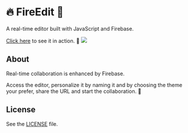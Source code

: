 # :fire: FireEdit :pencil:
A real-time editor built with JavaScript and Firebase.

[Click here](https://coltaemanuela.github.io/FireEdit/) to see it in action. :rocket:
[![](https://i.imgur.com/R2R62ie.png)](https://coltaemanuela.github.io/FireEdit/)

## About

Real-time collaboration is enhanced by Firebase.

Access the editor, personalize it by naming it and by choosing the theme your prefer, share the URL and start the collaboration. :busts_in_silhouette:



## License


See the [LICENSE](LICENSE) file.

[tutorial]: https://www.codementor.io/johnnyb/fireedit-real-time-editor-javascript-firebase-59lnmf3c6
